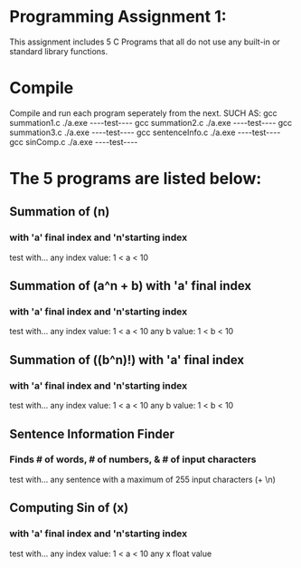 # Programming Assignment 1:

This assignment includes 5 C Programs that all do not
use any built-in or standard library functions. 

# Compile
Compile and run each program seperately from the next.
SUCH AS:
gcc summation1.c
./a.exe
----test----
gcc summation2.c
./a.exe
----test----
gcc summation3.c
./a.exe
----test----
gcc sentenceInfo.c
./a.exe
----test----
gcc sinComp.c
./a.exe
----test----


# The 5 programs are listed below:

## Summation of (n)
### with 'a' final index and 'n'starting index
test with...
any index value: 1 < a < 10

## Summation of (a^n + b) with 'a' final index
### with 'a' final index and 'n'starting index
test with...
any index value: 1 < a < 10
any b value: 1 < b < 10

## Summation of ((b^n)!) with 'a' final index
### with 'a' final index and 'n'starting index
test with...
any index value: 1 < a < 10
any b value: 1 < b < 10

## Sentence Information Finder
### Finds # of words, # of numbers, & # of input characters
test with...
any sentence with a maximum of
255 input characters (+ \n)

## Computing Sin of (x)
### with 'a' final index and 'n'starting index
test with...
any index value: 1 < a < 10
any x float value
